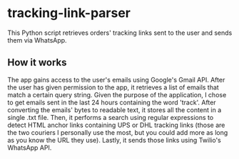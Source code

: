 # tracking-link-parser
This Python script retrieves orders' tracking links sent to the user and sends them via WhatsApp.

## How it works
The app gains access to the user's emails using Google's Gmail API. After the user has given permission to the app, it retrieves a list of emails that match a certain query string. Given the purpose of the application, I chose to get emails sent in the last 24 hours containing the word 'track'. After converting the emails' bytes to readable text, it stores all the content in a single .txt file. Then, it performs a search using regular expressions to detect HTML anchor links containing UPS or DHL tracking links (those are the two couriers I personally use the most, but you could add more as long as you know the URL they use). Lastly, it sends those links using Twilio's WhatsApp API.

